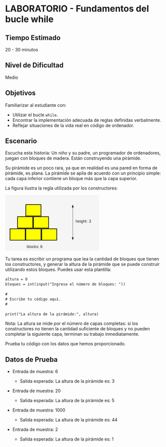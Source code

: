 # LABORATORIO - Fundamentos del bucle while

## Tiempo Estimado

20 - 30 minutos

## Nivel de Dificultad

Medio

## Objetivos

Familiarizar al estudiante con:

* Utilizar el bucle `while`.
* Encontrar la implementación adecuada de reglas definidas verbalmente.
* Reflejar situaciones de la vida real en código de ordenador.

## Escenario

Escucha esta historia: Un niño y su padre, un programador de ordenadores, juegan con bloques de madera. Están construyendo una pirámide.

Su pirámide es un poco rara, ya que en realidad es una pared en forma de pirámide, es plana. La pirámide se apila de acuerdo con un principio simple: cada capa inferior contiene un bloque más que la capa superior.

La figura ilustra la regla utilizada por los constructores:

![piramide](img/piramide.png)

Tu tarea es escribir un programa que lea la cantidad de bloques que tienen los constructores, y generar la altura de la pirámide que se puede construir utilizando estos bloques. Puedes usar esta plantilla:

```
altura = 0
bloques = int(input("Ingresa el número de bloques: "))

#
# Escribe tu código aquí.
#	

print("La altura de la pirámide:", altura)
```

Nota: La altura se mide por el número de capas completas: si los constructores no tienen la cantidad suficiente de bloques y no pueden completar la siguiente capa, terminan su trabajo inmediatamente.

Prueba tu código con los datos que hemos proporcionado.

## Datos de Prueba

* Entrada de muestra: 6
    * Salida esperada: La altura de la pirámide es: 3

* Entrada de muestra: 20
    * Salida esperada: La altura de la pirámide es: 5

* Entrada de muestra: 1000
    * Salida esperada: La altura de la pirámide es: 44

* Entrada de muestra: 2
    * Salida esperada: La altura de la pirámide es: 1

